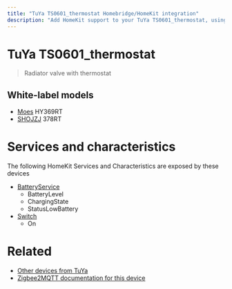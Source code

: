 ```yaml
---
title: "TuYa TS0601_thermostat Homebridge/HomeKit integration"
description: "Add HomeKit support to your TuYa TS0601_thermostat, using Homebridge, Zigbee2MQTT and homebridge-z2m."
---
```

<!---
This file has been GENERATED using src/docgen/docgen.ts
DO NOT EDIT THIS FILE MANUALLY!
-->
# TuYa TS0601_thermostat
> Radiator valve with thermostat


## White-label models
* [Moes](../index.md#moes) HY369RT
* [SHOJZJ](../index.md#shojzj) 378RT

# Services and characteristics
The following HomeKit Services and Characteristics are exposed by
these devices

* [BatteryService](../../battery.md)
  * BatteryLevel
  * ChargingState
  * StatusLowBattery
* [Switch](../../switch.md)
  * On


# Related
* [Other devices from TuYa](../index.md#tuya)
* [Zigbee2MQTT documentation for this device](https://www.zigbee2mqtt.io/devices/TS0601_thermostat.html)